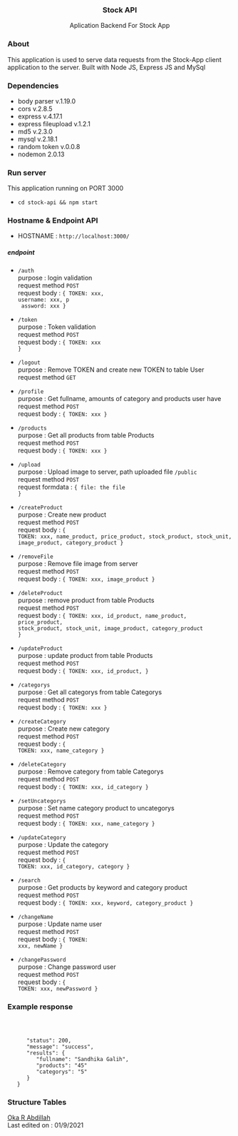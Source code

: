 <h3 align="center">Stock API</h3>
<p align="center">Aplication Backend For Stock App</p>

### About
This application is used to serve data requests from the Stock-App client application to the server. 
Built with Node JS, Express JS and MySql

### Dependencies
- body parser v.1.19.0
- cors v.2.8.5
- express v.4.17.1
- express fileupload v.1.2.1
- md5 v.2.3.0
- mysql v.2.18.1
- random token v.0.0.8
- nodemon 2.0.13

### Run server
This application running on PORT 3000
- <code>cd stock-api && npm start</code>

### Hostname & Endpoint API
- HOSTNAME : <code>http://localhost:3000/</code>

##### endpoint
- <code>/auth</code> <br/> 
purpose : login validation <br/> 
request method <code>POST </code> <br/> 
request body : <code>{ TOKEN: xxx, username: xxx, p <br/> assword: xxx }</code>

- <code>/token</code> <br/> 
purpose : Token validation <br/> 
request method <code>POST</code> <br/> 
request body : <code>{ TOKEN: xxx }</code>

- <code>/logout</code> <br/> 
purpose : Remove TOKEN and create new TOKEN to table User <br/> 
request method <code>GET</code>

- <code>/profile</code> <br/> 
purpose : Get fullname, amounts of category and products user have <br/> 
request method <code>POST</code> <br/> 
request body : <code>{ TOKEN: xxx }</code>

- <code>/products</code> <br/> 
purpose : Get all products from table Products <br/> 
request method <code>POST</code> <br/> 
request body : <code>{ TOKEN: xxx }</code>

- <code>/upload</code> <br/> 
purpose : Upload image to server, path uploaded file <code>/public</code> <br/> 
request method <code>POST</code> <br/> 
request formdata : <code>{ file: the file }</code>

- <code>/createProduct</code> <br/> 
purpose : Create new product <br/> 
request method <code>POST</code> <br/> 
request body : <code>{ TOKEN: xxx, name_product, price_product, stock_product, stock_unit, image_product, category_product }</code>

- <code>/removeFile</code> <br/> 
purpose : Remove file image from server <br/> 
request method <code>POST</code> <br/> 
request body : <code>{ TOKEN: xxx, image_product }</code>

- <code>/deleteProduct</code> <br/> 
purpose : remove product from table Products <br/> 
request method <code>POST</code> <br/> 
request body : <code>{ TOKEN: xxx, id_product, name_product, price_product, stock_product, stock_unit, image_product, category_product }</code>


- <code>/updateProduct</code> <br/> 
purpose : update product from table Products <br/> 
request method <code>POST</code> <br/> 
request body : <code>{ TOKEN: xxx, id_product,  }</code>

- <code>/categorys</code> <br/> 
purpose : Get all categorys from table Categorys <br/> 
request method <code>POST</code> <br/> 
request body : <code>{ TOKEN: xxx }</code>

- <code>/createCategory</code> <br/> 
purpose : Create new category <br/> 
request method <code>POST</code> <br/> 
request body : <code>{ TOKEN: xxx, name_category }</code>

- <code>/deleteCategory</code> <br/> 
purpose : Remove category from table Categorys <br/> 
request method <code>POST</code> <br/> 
request body : <code>{ TOKEN: xxx, id_category }</code>

- <code>/setUncategorys</code> <br/> 
purpose : Set name category product to uncategorys <br/> 
request method <code>POST</code> <br/> 
request body : <code>{ TOKEN: xxx, name_category }</code>

- <code>/updateCategory</code> <br/> 
purpose : Update the category <br/> 
request method <code>POST</code> <br/> 
request body : <code>{ TOKEN: xxx, id_category, category }</code>

- <code>/search</code> <br/> 
purpose : Get products by keyword and category product <br/> 
request method <code>POST</code> <br/> 
request body : <code>{ TOKEN: xxx, keyword, category_product }</code>

- <code>/changeName</code> <br/> 
purpose : Update name user <br/> 
request method <code>POST</code> <br/> 
request body : <code>{ TOKEN: xxx, newName }</code>

- <code>/changePassword</code> <br/> 
purpose : Change password user <br/> 
request method <code>POST</code> <br/> 
request body : <code>{ TOKEN: xxx, newPassword }</code>

### Example response 
<code>
    <br/> 
      "status": 200, 
      "message": "success",
      "results": {
         "fullname": "Sandhika Galih",
         "products": "45"
         "categorys": "5"
      }
   }
</code>

### Structure Tables

[Oka R Abdillah ](http://github.com/or-abdillh) <br/> 
Last edited on : 01/9/2021
